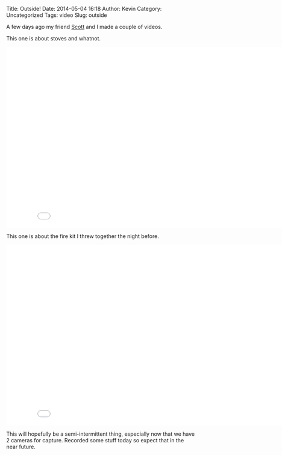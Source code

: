 Title: Outside!
Date: 2014-05-04 16:18
Author: Kevin
Category: Uncategorized
Tags: video
Slug: outside

A few days ago my friend [Scott](http://baconstrip.org.uk/) and I made a
couple of videos.

This one is about stoves and whatnot.

<iframe src="//www.youtube-nocookie.com/embed/AgrH_APLAUI?rel=0" width="853" height="480" frameborder="0" allowfullscreen="allowfullscreen"></iframe>

This one is about the fire kit I threw together the night before.  

<iframe src="//www.youtube-nocookie.com/embed/fZWYr6V3c5c?rel=0" width="853" height="480" frameborder="0" allowfullscreen="allowfullscreen"></iframe>

This will hopefully be a semi-intermittent thing, especially now that we
have 2 cameras for capture. Recorded some stuff today so expect that in
the near future.
